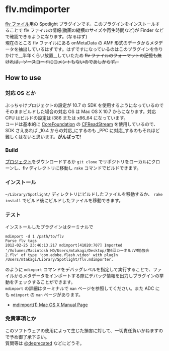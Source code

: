 # flv.mdimporter

[flv ファイル](http://ja.wikipedia.org/wiki/Flash_Video)用の Spotlight プラグインです。このプラグインをインストールすることで flv ファイルの情報(動画の縦横のサイズや再生時間など)が Finder などで確認できるようになります。(なるはず)  
現在のところ flv ファイルにある onMetaData の AMF 形式のデータからメタデータを抽出しているはずです。はずですになっているのはこのプラグインを作りかけで__半年くらい放置__していたため ~~flv ファイルのフォーマットの記憶も無ければ、ソースコードにコメントもないのであしからず。~~

## How to use

### 対応 OS とか
ぶっちゃけプロジェクトの設定が 10.7 の SDK を使用するようになっているのでそのままビルドした場合の対応 OS は Mac OS X 10.7 からになります。対応 CPU はビルドの設定は i386 または x86_64 になっています。  
コードは基本的に [CoreFoundation](https://developer.apple.com/library/mac/#documentation/CoreFoundation/Reference/CoreFoundation_Collection/_index.html) の [CFReadStream](https://developer.apple.com/library/mac/#documentation/CoreFoundation/Reference/CFReadStreamRef/Reference/reference.html) を使用しているので、SDK さえあれば _10.4 からの対応_にするのも _PPC に対応_するのもそれほど難しくはないと思います。__がんばって!__

### Build
[プロジェクト](https://github.com/mtakagi/flv-Spotlight-plugin/downloads)をダウンロードするか `git clone` でリポジトリをローカルにクローンし、flv ディレクトリに移動し `rake` コマンドでビルドできます。

### インストール
`~/Library/Spotlight/` ディレクトリにビルドしたファイルを移動するか、 `rake install` でビルド後にビルドしたファイルを移動できます。

### テスト
インストールしたプラグインはターミナルで

	mdimport -d 1 /path/to/flv
	Parse flv tags
	2012-02-25 23:46:13.217 mdimport[41020:707] Imported '/Volumes/Macintosh HD/Users/mtakagi/Desktop/第6回カーネル:VM勉強会 2.flv' of type 'com.adobe.flash.video' with plugIn /Users/mtakagi/Library/Spotlight/flv.mdimporter.

のように `mdimport` コマンドをデバッグレベルを指定して実行することで、ファイルからメタデータをインポートする際にデバッグ情報を出力しプラグインの挙動をチェックすることができます。  
`mdimport` の詳細はターミナルで `man` ページを参照してください。また ADC にも `mdimport` の `man` ページがあります。

* [mdimport(1) Mac OS X Manual Page](https://developer.apple.com/library/mac/#documentation/Darwin/Reference/ManPages/man1/mdimport.1.html)

### 免責事項とか
このソフトウェアの使用によって生じた損害に対して、一切責任負いかねますので予め御了承下さい。  
質問等は [@deprecated](http://twitter.com/deprecated) などにどうぞ。